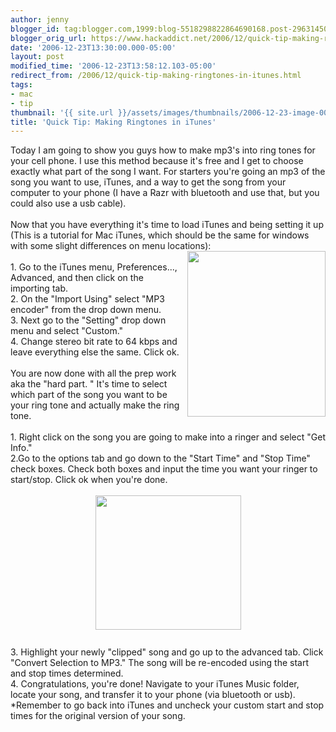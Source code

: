 ```yaml
---
author: jenny
blogger_id: tag:blogger.com,1999:blog-5518298822864690168.post-2963145021226578777
blogger_orig_url: https://www.hackaddict.net/2006/12/quick-tip-making-ringtones-in-itunes.html
date: '2006-12-23T13:30:00.000-05:00'
layout: post
modified_time: '2006-12-23T13:58:12.103-05:00'
redirect_from: /2006/12/quick-tip-making-ringtones-in-itunes.html
tags:
- mac
- tip
thumbnail: '{{ site.url }}/assets/images/thumbnails/2006-12-23-image-0000.jpg'
title: 'Quick Tip: Making Ringtones in iTunes'
---
```


Today I am going to show you guys how to make mp3's into ring tones for your cell phone.  I use this method because it's free and I get to choose exactly what part of the song I want.  For starters you're going an mp3 of the song you want to use, iTunes, and a way to get the song from your computer to your phone (I have a Razr with bluetooth and use that, but you could also use a usb cable).<br /><br />Now that you have everything it's time to load iTunes and being setting it up (This is a tutorial for Mac iTunes, which should be the same for windows with some slight differences on menu locations):<br /><a onblur="try {parent.deselectBloggerImageGracefully();} catch(e) {}" href="http://bp0.blogger.com/_Gj3xvk4ycVs/RY14NoVvirI/AAAAAAAAADk/_1U77JV2L-U/s1600-h/itunes.jpg"><img style="margin: 0pt 0pt 10px 10px; float: right; cursor: pointer; width: 221px; height: 265px;" src="http://bp0.blogger.com/_Gj3xvk4ycVs/RY14NoVvirI/AAAAAAAAADk/_1U77JV2L-U/s320/itunes.jpg" alt="" id="BLOGGER_PHOTO_ID_5011794135895476914" border="0" /></a><br />1. Go to the iTunes menu, Preferences..., Advanced, and then click on the importing tab.<br />2. On the "Import Using" select "MP3 encoder" from the drop down menu.<br />3. Next go to the "Setting" drop down menu and select "Custom."<br />4. Change stereo bit rate to 64 kbps and leave everything else the same.  Click ok.<br /><br />You are now done with all the prep work aka the "hard part.  " It's time to select which part of the song you want to be your ring tone and actually make the ring tone.<br /><br />1. Right click on the song you are going to make into a ringer and select "Get Info."<br />2.Go to the options tab and go down to the "Start Time" and "Stop Time" check boxes.  Check both boxes and input the time you want your ringer to start/stop.  Click ok when you're done.<br /><br /><a onblur="try {parent.deselectBloggerImageGracefully();} catch(e) {}" href="http://bp0.blogger.com/_Gj3xvk4ycVs/RY16HoVvisI/AAAAAAAAADs/QXxByxt0uCM/s1600-h/song.jpg"><img style="margin: 0px auto 10px; display: block; text-align: center; cursor: pointer; width: 233px; height: 215px;" src="http://bp0.blogger.com/_Gj3xvk4ycVs/RY16HoVvisI/AAAAAAAAADs/QXxByxt0uCM/s320/song.jpg" alt="" id="BLOGGER_PHOTO_ID_5011796231839517378" border="0" /></a><br />3.  Highlight your newly "clipped" song and go up to the advanced tab.  Click "Convert Selection to MP3."  The song will be re-encoded using the start and stop times determined.<br />4. Congratulations, you're done!  Navigate to your iTunes Music folder, locate your song, and transfer it to your phone (via bluetooth or usb).<br />*Remember to go back into iTunes and uncheck your custom start and stop times for the original version of your song.